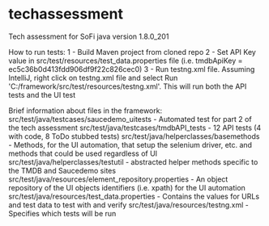# techassessment
Tech assessment for SoFi
java version 1.8.0_201

How to run tests:
1 - Build Maven project from cloned repo
2 - Set API Key value in src/test/resources/test_data.properties file (i.e. tmdbApiKey = ec5c36b0d413fdd906df9f22c826cec0)
3 - Run testng.xml file. Assuming IntelliJ, right click on testng.xml file and select Run 'C:/framework/src/test/resources/testng.xml'. This will run both the API tests and the UI test

Brief information about files in the framework:
src/test/java/testcases/saucedemo_uitests - Automated test for part 2 of the tech assessment
src/test/java/testcases/tmdbAPI_tests - 12 API tests (4 with code, 8 ToDo stubbed tests)
src/test/java/helperclasses/basemethods - Methods, for the UI automation, that setup the selenium driver, etc. and methods that could be used regardless of UI 
src/test/java/helperclasses/testutil - abstracted helper methods specific to the TMDB and Saucedemo sites
src/test/java/resources/element_repository.properties - An object repository of the UI objects identifiers (i.e. xpath) for the UI automation
src/test/java/resources/test_data.properties - Contains the values for URLs and test data to test with and verify
src/test/java/resources/testng.xml - Specifies which tests will be run
